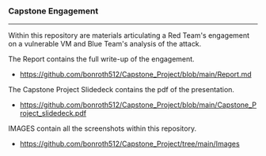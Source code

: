 ### Capstone Engagement

***

Within this repository are materials articulating a Red Team's engagement on a vulnerable VM and Blue Team's analysis of the attack.

The Report contains the full write-up of the engagement. 
- https://github.com/bonroth512/Capstone_Project/blob/main/Report.md

The Capstone Project Slidedeck contains the pdf of the presentation. 
- https://github.com/bonroth512/Capstone_Project/blob/main/Capstone_Project_slidedeck.pdf

IMAGES contain all the screenshots within this repository.  
- https://github.com/bonroth512/Capstone_Project/tree/main/Images





